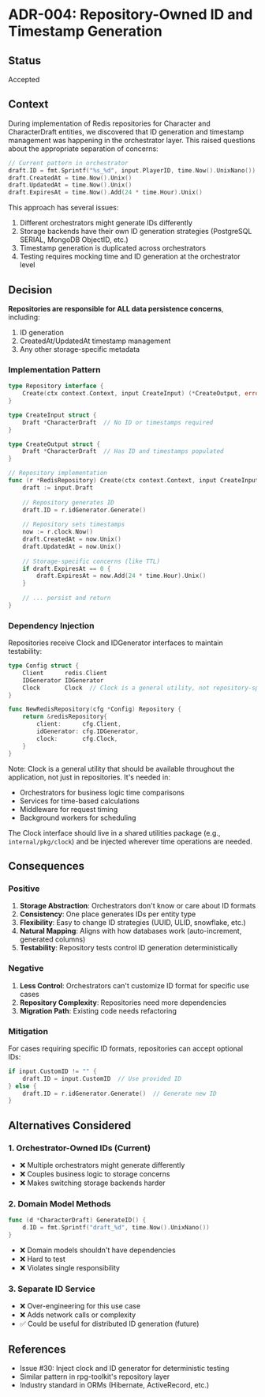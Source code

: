 # ADR-004: Repository-Owned ID and Timestamp Generation

## Status
Accepted

## Context
During implementation of Redis repositories for Character and CharacterDraft entities, we discovered that ID generation and timestamp management was happening in the orchestrator layer. This raised questions about the appropriate separation of concerns:

```go
// Current pattern in orchestrator
draft.ID = fmt.Sprintf("%s_%d", input.PlayerID, time.Now().UnixNano())
draft.CreatedAt = time.Now().Unix()
draft.UpdatedAt = time.Now().Unix()
draft.ExpiresAt = time.Now().Add(24 * time.Hour).Unix()
```

This approach has several issues:
1. Different orchestrators might generate IDs differently
2. Storage backends have their own ID generation strategies (PostgreSQL SERIAL, MongoDB ObjectID, etc.)
3. Timestamp generation is duplicated across orchestrators
4. Testing requires mocking time and ID generation at the orchestrator level

## Decision

**Repositories are responsible for ALL data persistence concerns**, including:
1. ID generation
2. CreatedAt/UpdatedAt timestamp management
3. Any other storage-specific metadata

### Implementation Pattern

```go
type Repository interface {
    Create(ctx context.Context, input CreateInput) (*CreateOutput, error)
}

type CreateInput struct {
    Draft *CharacterDraft  // No ID or timestamps required
}

type CreateOutput struct {
    Draft *CharacterDraft  // Has ID and timestamps populated
}

// Repository implementation
func (r *RedisRepository) Create(ctx context.Context, input CreateInput) (*CreateOutput, error) {
    draft := input.Draft
    
    // Repository generates ID
    draft.ID = r.idGenerator.Generate()
    
    // Repository sets timestamps
    now := r.clock.Now()
    draft.CreatedAt = now.Unix()
    draft.UpdatedAt = now.Unix()
    
    // Storage-specific concerns (like TTL)
    if draft.ExpiresAt == 0 {
        draft.ExpiresAt = now.Add(24 * time.Hour).Unix()
    }
    
    // ... persist and return
}
```

### Dependency Injection

Repositories receive Clock and IDGenerator interfaces to maintain testability:

```go
type Config struct {
    Client      redis.Client
    IDGenerator IDGenerator
    Clock       Clock  // Clock is a general utility, not repository-specific
}

func NewRedisRepository(cfg *Config) Repository {
    return &redisRepository{
        client:      cfg.Client,
        idGenerator: cfg.IDGenerator,
        clock:       cfg.Clock,
    }
}
```

Note: Clock is a general utility that should be available throughout the application, not just in repositories. It's needed in:
- Orchestrators for business logic time comparisons
- Services for time-based calculations  
- Middleware for request timing
- Background workers for scheduling

The Clock interface should live in a shared utilities package (e.g., `internal/pkg/clock`) and be injected wherever time operations are needed.

## Consequences

### Positive
1. **Storage Abstraction**: Orchestrators don't know or care about ID formats
2. **Consistency**: One place generates IDs per entity type
3. **Flexibility**: Easy to change ID strategies (UUID, ULID, snowflake, etc.)
4. **Natural Mapping**: Aligns with how databases work (auto-increment, generated columns)
5. **Testability**: Repository tests control ID generation deterministically

### Negative
1. **Less Control**: Orchestrators can't customize ID format for specific use cases
2. **Repository Complexity**: Repositories need more dependencies
3. **Migration Path**: Existing code needs refactoring

### Mitigation
For cases requiring specific ID formats, repositories can accept optional IDs:

```go
if input.CustomID != "" {
    draft.ID = input.CustomID  // Use provided ID
} else {
    draft.ID = r.idGenerator.Generate()  // Generate new ID
}
```

## Alternatives Considered

### 1. Orchestrator-Owned IDs (Current)
- ❌ Multiple orchestrators might generate differently
- ❌ Couples business logic to storage concerns
- ❌ Makes switching storage backends harder

### 2. Domain Model Methods
```go
func (d *CharacterDraft) GenerateID() {
    d.ID = fmt.Sprintf("draft_%d", time.Now().UnixNano())
}
```
- ❌ Domain models shouldn't have dependencies
- ❌ Hard to test
- ❌ Violates single responsibility

### 3. Separate ID Service
- ❌ Over-engineering for this use case
- ❌ Adds network calls or complexity
- ✅ Could be useful for distributed ID generation (future)

## References
- Issue #30: Inject clock and ID generator for deterministic testing
- Similar pattern in rpg-toolkit's repository layer
- Industry standard in ORMs (Hibernate, ActiveRecord, etc.)
